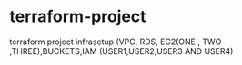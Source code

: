 # terraform-project
terraform project infrasetup (VPC, RDS, EC2(ONE , TWO ,THREE),BUCKETS,IAM (USER1,USER2,USER3 AND USER4)
